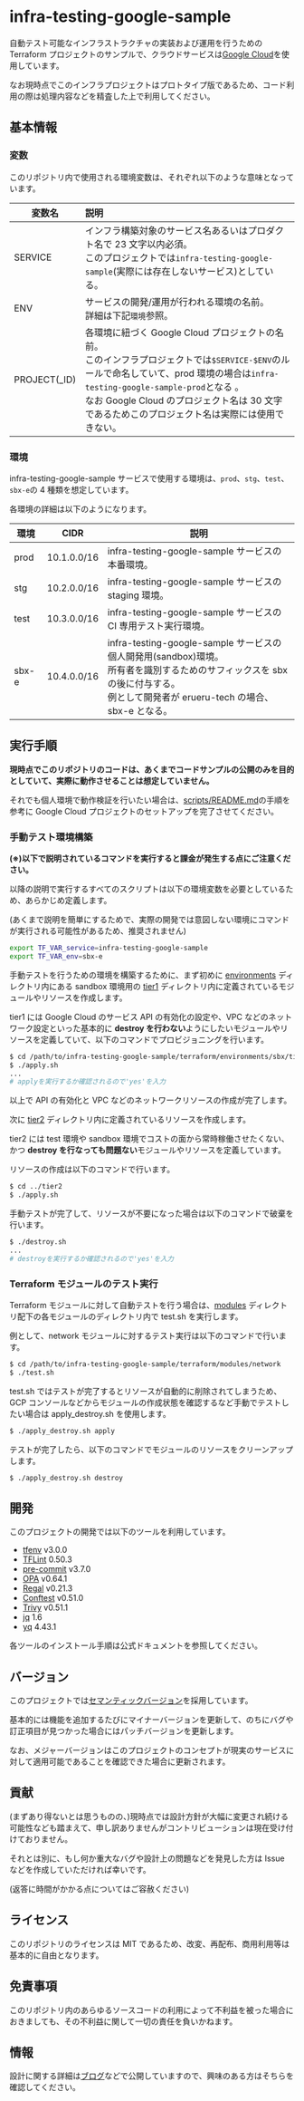 # infra-testing-google-sample

自動テスト可能なインフラストラクチャの実装および運用を行うための Terraform プロジェクトのサンプルで、クラウドサービスは[Google Cloud](https://cloud.google.com/free/?utm_source=google&utm_medium=cpc&utm_campaign=japac-JP-all-ja-dr-BKWS-all-core-trial-EXA-dr-1605216&utm_content=text-ad-none-none-DEV_c-CRE_602341359562-ADGP_Hybrid+%7C+BKWS+-+EXA+%7C+Txt+~+GCP_General_core+brand_main-KWID_43700071566406795-kwd-6458750523&userloc_1009501-network_g&utm_term=KW_google+cloud&gad_source=1&gclid=CjwKCAiAloavBhBOEiwAbtAJO95rgNb1GPBj0MeixreE8ai1B6rNLDGW4UV8UtVtN5F1kLGx_KoYvRoCYfYQAvD_BwE&gclsrc=aw.ds&hl=ja)を使用しています。

なお現時点でこのインフラプロジェクトはプロトタイプ版であるため、コード利用の際は処理内容などを精査した上で利用してください。

## 基本情報

### 変数

このリポジトリ内で使用される環境変数は、それぞれ以下のような意味となっています。

| 変数名        | 説明                                                                                                                                                                                                                                                                                      |
| ------------- | :---------------------------------------------------------------------------------------------------------------------------------------------------------------------------------------------------------------------------------------------------------------------------------------- |
| SERVICE       | インフラ構築対象のサービス名あるいはプロダクト名で 23 文字以内必須。<br/>このプロジェクトでは`infra-testing-google-sample`(実際には存在しないサービス)としている。                                                                                                                        |
| ENV           | サービスの開発/運用が行われる環境の名前。<br/>詳細は下記`環境`参照。                                                                                                                                                                                                                      |
| PROJECT(\_ID) | 各環境に紐づく Google Cloud プロジェクトの名前。<br/>このインフラプロジェクトでは`$SERVICE-$ENV`のルールで命名していて、prod 環境の場合は`infra-testing-google-sample-prod`となる 。<br/>なお Google Cloud のプロジェクト名は 30 文字であるためこのプロジェクト名は実際には使用できない。 |

### 環境

infra-testing-google-sample サービスで使用する環境は、`prod`、`stg`、`test`、`sbx-e`の 4 種類を想定しています。

各環境の詳細は以下のようになります。

| 環境  | CIDR        | 説明                                                                                                                                                                                  |
| ----- | ----------- | ------------------------------------------------------------------------------------------------------------------------------------------------------------------------------------- |
| prod  | 10.1.0.0/16 | infra-testing-google-sample サービスの本番環境。<br/>                                                                                                                                 |
| stg   | 10.2.0.0/16 | infra-testing-google-sample サービスの staging 環境。<br/>                                                                                                                            |
| test  | 10.3.0.0/16 | infra-testing-google-sample サービスの CI 専用テスト実行環境。<br/>                                                                                                                   |
| sbx-e | 10.4.0.0/16 | infra-testing-google-sample サービスの個人開発用(sandbox)環境。<br/>所有者を識別するためのサフィックスを sbx の後に付与する。<br/>例として開発者が erueru-tech の場合、sbx-e となる。 |

## 実行手順

**現時点でこのリポジトリのコードは、あくまでコードサンプルの公開のみを目的としていて、実際に動作させることは想定していません。**

それでも個人環境で動作検証を行いたい場合は、[scripts/README.md](./scripts/README.md)の手順を参考に Google Cloud プロジェクトのセットアップを完了させてください。

### 手動テスト環境構築

**(※)以下で説明されているコマンドを実行すると課金が発生する点にご注意ください。**

以降の説明で実行するすべてのスクリプトは以下の環境変数を必要としているため、あらかじめ定義します。

(あくまで説明を簡単にするためで、実際の開発では意図しない環境にコマンドが実行される可能性があるため、推奨されません)

```bash
export TF_VAR_service=infra-testing-google-sample
export TF_VAR_env=sbx-e
```

手動テストを行うための環境を構築するために、まず初めに [environments](./terraform/environments/) ディレクトリ内にある sandbox 環境用の [tier1](./terraform/environments/sbx/tier1/) ディレクトリ内に定義されているモジュールやリソースを作成します。

tier1 には Google Cloud のサービス API の有効化の設定や、VPC などのネットワーク設定といった基本的に **destroy を行わない**ようにしたいモジュールやリソースを定義していて、以下のコマンドでプロビジョニングを行います。

```bash
$ cd /path/to/infra-testing-google-sample/terraform/environments/sbx/tier1
$ ./apply.sh
...
# applyを実行するか確認されるので'yes'を入力
```

以上で API の有効化と VPC などのネットワークリソースの作成が完了します。

次に [tier2](./terraform/environments/sbx/tier2/) ディレクトリ内に定義されているリソースを作成します。

tier2 には test 環境や sandbox 環境でコストの面から常時稼働させたくない、かつ **destroy を行なっても問題ない**モジュールやリソースを定義しています。

リソースの作成は以下のコマンドで行います。

```bash
$ cd ../tier2
$ ./apply.sh
```

手動テストが完了して、リソースが不要になった場合は以下のコマンドで破棄を行います。

```bash
$ ./destroy.sh
...
# destroyを実行するか確認されるので'yes'を入力
```

### Terraform モジュールのテスト実行

Terraform モジュールに対して自動テストを行う場合は、[modules](./terraform/modules/) ディレクトリ配下の各モジュールのディレクトリ内で test.sh を実行します。

例として、network モジュールに対するテスト実行は以下のコマンドで行います。

```bash
$ cd /path/to/infra-testing-google-sample/terraform/modules/network
$ ./test.sh
```

test.sh ではテストが完了するとリソースが自動的に削除されてしまうため、GCP コンソールなどからモジュールの作成状態を確認するなど手動でテストしたい場合は apply_destroy.sh を使用します。

```bash
$ ./apply_destroy.sh apply
```

テストが完了したら、以下のコマンドでモジュールのリソースをクリーンアップします。

```bash
$ ./apply_destroy.sh destroy
```

## 開発

このプロジェクトの開発では以下のツールを利用しています。

- [tfenv](https://github.com/tfutils/tfenv?tab=readme-ov-file#installation) v3.0.0
- [TFLint](https://github.com/terraform-linters/tflint?tab=readme-ov-file#installation) 0.50.3
- [pre-commit](https://pre-commit.com/#install) v3.7.0
- [OPA](https://www.openpolicyagent.org/docs/latest/#1-download-opa) v0.64.1
- [Regal](https://github.com/StyraInc/regal?tab=readme-ov-file#download-regal) v0.21.3
- [Conftest](https://www.conftest.dev/install/) v0.51.0
- [Trivy](https://aquasecurity.github.io/trivy/latest/getting-started/installation/) v0.51.1
- [jq](https://github.com/jqlang/jq?tab=readme-ov-file#installation) 1.6
- [yq](https://github.com/mikefarah/yq?tab=readme-ov-file#install) 4.43.1

各ツールのインストール手順は公式ドキュメントを参照してください。

## バージョン

このプロジェクトでは[セマンティックバージョン](https://semver.org/lang/ja/)を採用しています。

基本的には機能を追加するたびにマイナーバージョンを更新して、のちにバグや訂正項目が見つかった場合にはパッチバージョンを更新します。

なお、メジャーバージョンはこのプロジェクトのコンセプトが現実のサービスに対して適用可能であることを確認できた場合に更新されます。

## 貢献

(まずあり得ないとは思うものの、)現時点では設計方針が大幅に変更され続ける可能性なども踏まえて、申し訳ありませんがコントリビューションは現在受け付けておりません。

それとは別に、もし何か重大なバグや設計上の問題などを発見した方は Issue などを作成していただければ幸いです。

(返答に時間がかかる点についてはご容赦ください)

## ライセンス

このリポジトリのライセンスは MIT であるため、改変、再配布、商用利用等は基本的に自由となります。

## 免責事項

このリポジトリ内のあらゆるソースコードの利用によって不利益を被った場合におきましても、その不利益に関して一切の責任を負いかねます。

## 情報

設計に関する詳細は[ブログ](https://zenn.dev/erueru_tech)などで公開していますので、興味のある方はそちらを確認してください。
